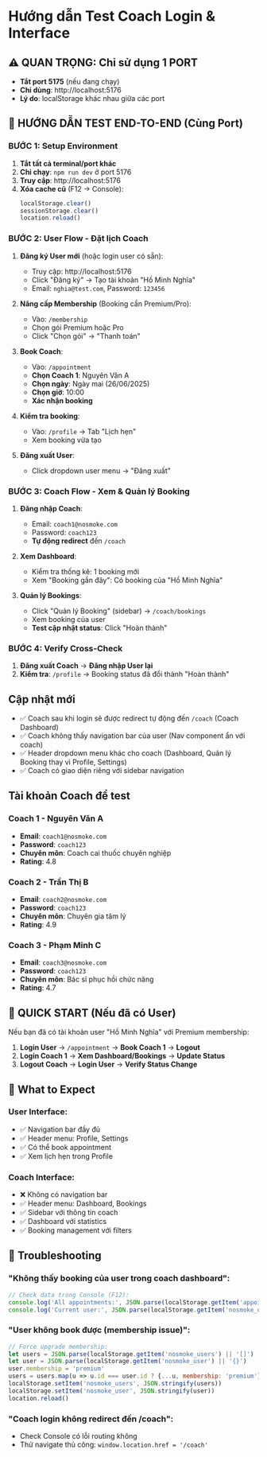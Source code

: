 # Hướng dẫn Test Coach Login & Interface

## ⚠️ QUAN TRỌNG: Chỉ sử dụng 1 PORT
- **Tắt port 5175** (nếu đang chạy)
- **Chỉ dùng**: http://localhost:5176
- **Lý do**: localStorage khác nhau giữa các port

## 🎯 HƯỚNG DẪN TEST END-TO-END (Cùng Port)

### BƯỚC 1: Setup Environment
1. **Tắt tất cả terminal/port khác**
2. **Chỉ chạy**: `npm run dev` ở port 5176
3. **Truy cập**: http://localhost:5176
4. **Xóa cache cũ** (F12 → Console):
   ```javascript
   localStorage.clear()
   sessionStorage.clear()
   location.reload()
   ```

### BƯỚC 2: User Flow - Đặt lịch Coach
1. **Đăng ký User mới** (hoặc login user có sẵn):
   - Truy cập: http://localhost:5176
   - Click "Đăng ký" → Tạo tài khoản "Hồ Minh Nghĩa"
   - Email: `nghia@test.com`, Password: `123456`

2. **Nâng cấp Membership** (Booking cần Premium/Pro):
   - Vào: `/membership`
   - Chọn gói Premium hoặc Pro
   - Click "Chọn gói" → "Thanh toán"

3. **Book Coach**:
   - Vào: `/appointment`
   - **Chọn Coach 1**: Nguyên Văn A
   - **Chọn ngày**: Ngày mai (26/06/2025)
   - **Chọn giờ**: 10:00
   - **Xác nhận booking**

4. **Kiểm tra booking**:
   - Vào: `/profile` → Tab "Lịch hẹn"
   - Xem booking vừa tạo

5. **Đăng xuất User**:
   - Click dropdown user menu → "Đăng xuất"

### BƯỚC 3: Coach Flow - Xem & Quản lý Booking  
1. **Đăng nhập Coach**:
   - Email: `coach1@nosmoke.com`
   - Password: `coach123`
   - **Tự động redirect** đến `/coach`

2. **Xem Dashboard**:
   - Kiểm tra thống kê: 1 booking mới
   - Xem "Booking gần đây": Có booking của "Hồ Minh Nghĩa"

3. **Quản lý Bookings**:
   - Click "Quản lý Booking" (sidebar) → `/coach/bookings`
   - Xem booking của user
   - **Test cập nhật status**: Click "Hoàn thành"

### BƯỚC 4: Verify Cross-Check
1. **Đăng xuất Coach** → **Đăng nhập User lại**
2. **Kiểm tra**: `/profile` → Booking status đã đổi thành "Hoàn thành"

## Cập nhật mới
- ✅ Coach sau khi login sẽ được redirect tự động đến `/coach` (Coach Dashboard)
- ✅ Coach không thấy navigation bar của user (Nav component ẩn với coach)
- ✅ Header dropdown menu khác cho coach (Dashboard, Quản lý Booking thay vì Profile, Settings)
- ✅ Coach có giao diện riêng với sidebar navigation

## Tài khoản Coach để test

### Coach 1 - Nguyên Văn A
- **Email**: `coach1@nosmoke.com`
- **Password**: `coach123`
- **Chuyên môn**: Coach cai thuốc chuyên nghiệp
- **Rating**: 4.8

### Coach 2 - Trần Thị B  
- **Email**: `coach2@nosmoke.com`
- **Password**: `coach123`
- **Chuyên môn**: Chuyên gia tâm lý
- **Rating**: 4.9

### Coach 3 - Phạm Minh C
- **Email**: `coach3@nosmoke.com`
- **Password**: `coach123`
- **Chuyên môn**: Bác sĩ phục hồi chức năng  
- **Rating**: 4.7

## 🚀 QUICK START (Nếu đã có User)
Nếu bạn đã có tài khoản user "Hồ Minh Nghĩa" với Premium membership:

1. **Login User** → `/appointment` → **Book Coach 1** → **Logout**
2. **Login Coach 1** → **Xem Dashboard/Bookings** → **Update Status**
3. **Logout Coach** → **Login User** → **Verify Status Change**

## 📱 What to Expect

### User Interface:
- ✅ Navigation bar đầy đủ
- ✅ Header menu: Profile, Settings  
- ✅ Có thể book appointment
- ✅ Xem lịch hẹn trong Profile

### Coach Interface:  
- ❌ Không có navigation bar
- ✅ Header menu: Dashboard, Bookings
- ✅ Sidebar với thông tin coach
- ✅ Dashboard với statistics
- ✅ Booking management với filters

## 🔧 Troubleshooting

### "Không thấy booking của user trong coach dashboard":
```javascript
// Check data trong Console (F12):
console.log('All appointments:', JSON.parse(localStorage.getItem('appointments') || '[]'))
console.log('Current user:', JSON.parse(localStorage.getItem('nosmoke_user') || '{}'))
```

### "User không book được (membership issue)":
```javascript
// Force upgrade membership:
let users = JSON.parse(localStorage.getItem('nosmoke_users') || '[]')
let user = JSON.parse(localStorage.getItem('nosmoke_user') || '{}')
user.membership = 'premium'
users = users.map(u => u.id === user.id ? {...u, membership: 'premium'} : u)
localStorage.setItem('nosmoke_users', JSON.stringify(users))
localStorage.setItem('nosmoke_user', JSON.stringify(user))
location.reload()
```

### "Coach login không redirect đến /coach":
- Check Console có lỗi routing không
- Thử navigate thủ công: `window.location.href = '/coach'`
